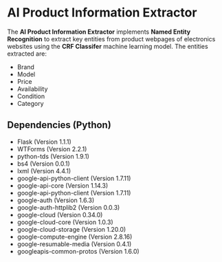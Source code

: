 # AI Product Information Extractor

The **AI Product Information Extractor** implements **Named Entity Recognition** to extract key entities from product webpages of electronics websites using the **CRF Classifer** machine learning model. The entities extracted are:

* Brand
* Model
* Price
* Availability
* Condition 
* Category

## Dependencies (Python)

* Flask (Version 1.1.1)
* WTForms (Version 2.2.1)
* python-tds (Version 1.9.1)
* bs4 (Version 0.0.1)
* lxml (Version 4.4.1)
* google-api-python-client (Version 1.7.11)
* google-api-core (Version 1.14.3)
* google-api-python-client (Version 1.7.11)
* google-auth (Version 1.6.3)
* google-auth-httplib2 (Version 0.0.3)
* google-cloud (Version 0.34.0)
* google-cloud-core (Version 1.0.3)
* google-cloud-storage (Version 1.20.0)
* google-compute-engine (Version 2.8.16)
* google-resumable-media (Version 0.4.1)
* googleapis-common-protos (Version 1.6.0)
